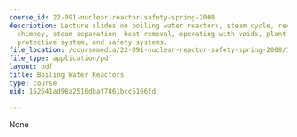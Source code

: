 ```yaml
---
course_id: 22-091-nuclear-reactor-safety-spring-2008
description: Lecture slides on boiling water reactors, steam cycle, recirculation,
  chimney, steam separation, heat removal, operating with voids, plant systems, reactor
  protective system, and safety systems.
file_location: /coursemedia/22-091-nuclear-reactor-safety-spring-2008/152641ad98a2516dbaf7861bcc5166fd_MIT22_091S08_lec15.pdf
file_type: application/pdf
layout: pdf
title: Boiling Water Reactors
type: course
uid: 152641ad98a2516dbaf7861bcc5166fd

---
```

None